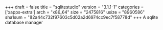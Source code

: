 +++
draft = false
title = "sqlitestudio"
version = "3.1.1-1"
categories = ['xapps-extra']
arch = "x86_64"
size = "2475816"
usize = "8960586"
sha1sum = "82a44c732f97603c5d02a2d6974cc9ec7f58778d"
+++
A sqlite database manager